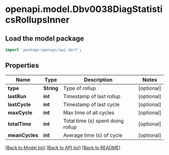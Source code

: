 # openapi.model.Dbv0038DiagStatisticsRollupsInner

## Load the model package
```dart
import 'package:openapi/api.dart';
```

## Properties
Name | Type | Description | Notes
------------ | ------------- | ------------- | -------------
**type** | **String** | Type of rollup | [optional] 
**lastRun** | **int** | Timestamp of last rollup | [optional] 
**lastCycle** | **int** | Timestamp of last cycle | [optional] 
**maxCycle** | **int** | Max time of all cycles | [optional] 
**totalTime** | **int** | Total time (s) spent doing rollup | [optional] 
**meanCycles** | **int** | Average time (s) of cycle | [optional] 

[[Back to Model list]](../README.md#documentation-for-models) [[Back to API list]](../README.md#documentation-for-api-endpoints) [[Back to README]](../README.md)


